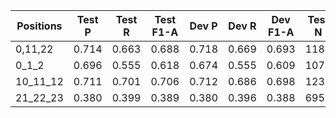 | Positions | Test P | Test R | Test F1-A | Dev P | Dev R | Dev F1-A | Test N | Dev N |
| --- | --- | --- | --- | --- | --- | --- | --- | --- |
| 0,11,22 | 0.714 | 0.663 | 0.688 | 0.718 | 0.669 | 0.693 | 1185 | 1220 |
| 0_1_2 | 0.696 | 0.555 | 0.618 | 0.674 | 0.555 | 0.609 | 1079 | 1031 |
| 10_11_12 | 0.711 | 0.701 | 0.706 | 0.712 | 0.686 | 0.698 | 1233 | 1214 |
| 21_22_23 | 0.380 | 0.399 | 0.389 | 0.380 | 0.396 | 0.388 | 695 | 689 |
